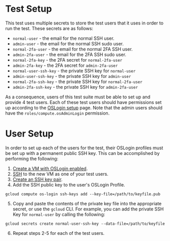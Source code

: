 # Test Setup
This test uses multiple secrets to store the test users that it uses in order to run the test.
These secrets are as follows:

- `normal-user` - the email for the normal SSH user.
- `admin-user` - the email for the normal SSH sudo user.
- `normal-2fa-user` - the email for the normal 2FA SSH user.
- `admin-2fa-user` - the email for the 2FA SSH sudo user.
- `normal-2fa-key` - the 2FA secret for `normal-2fa-user`
- `admin-2fa-key` - the 2FA secret for `admin-2fa-user`
- `normal-user-ssh-key` - the private SSH key for `normal-user`
- `admin-user-ssh-key` - the private SSH key for `admin-user`
- `normal-2fa-ssh-key` - the private SSH key for `normal-2fa-user`
- `admin-2fa-ssh-key` - the private SSH key for `admin-2fa-user`

As a consequence, users of this test suite must be able to set up and provide 4 test users.
Each of these test users should have permissions set up according to the 
[OSLogin setup](https://cloud.google.com/compute/docs/oslogin/set-up-oslogin#configure_users) page.
Note that the admin users should have the `roles/compute.osAdminLogin` permission.

# User Setup
In order to set up each of the users for the test, their OSLogin profiles must be set up with a
permanent public SSH key. This can be accomplished by performing the following:
1. [Create a VM with OSLogin enabled](https://cloud.google.com/compute/docs/oslogin/set-up-oslogin#enable_os_login_during_vm_creation).
2. [SSH](https://cloud.google.com/compute/docs/connect/standard-ssh) to the new VM as one of your test users.
3. [Create an SSH key pair](https://cloud.google.com/compute/docs/connect/create-ssh-keys#create_an_ssh_key_pair).
4. Add the SSH public key to the user's OSLogin Profile.
```
gcloud compute os-login ssh-keys add --key-file=/path/to/keyfile.pub
```
5. Copy and paste the contents of the private key file into the appropriate secret, or use the `gcloud` CLI.
For example, you can add the private SSH Key for `normal-user` by calling the following:
```
gcloud secrets create normal-user-ssh-key --data-file=/path/to/keyfile
```
6. Repeat steps 2-5 for each of the test users.
